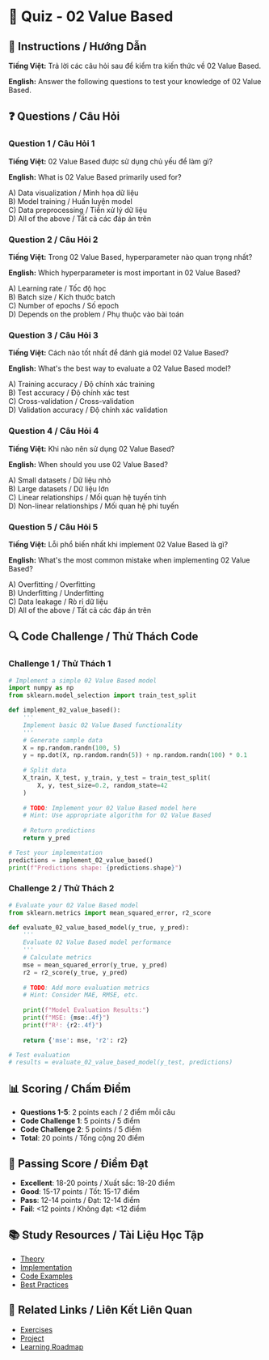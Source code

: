 # 🧠 Quiz - 02 Value Based

## 📝 Instructions / Hướng Dẫn

**Tiếng Việt:** Trả lời các câu hỏi sau để kiểm tra kiến thức về 02 Value Based.

**English:** Answer the following questions to test your knowledge of 02 Value Based.

## ❓ Questions / Câu Hỏi

### Question 1 / Câu Hỏi 1
**Tiếng Việt:** 02 Value Based được sử dụng chủ yếu để làm gì?

**English:** What is 02 Value Based primarily used for?

A) Data visualization / Minh họa dữ liệu  
B) Model training / Huấn luyện model  
C) Data preprocessing / Tiền xử lý dữ liệu  
D) All of the above / Tất cả các đáp án trên

### Question 2 / Câu Hỏi 2
**Tiếng Việt:** Trong 02 Value Based, hyperparameter nào quan trọng nhất?

**English:** Which hyperparameter is most important in 02 Value Based?

A) Learning rate / Tốc độ học  
B) Batch size / Kích thước batch  
C) Number of epochs / Số epoch  
D) Depends on the problem / Phụ thuộc vào bài toán

### Question 3 / Câu Hỏi 3
**Tiếng Việt:** Cách nào tốt nhất để đánh giá model 02 Value Based?

**English:** What's the best way to evaluate a 02 Value Based model?

A) Training accuracy / Độ chính xác training  
B) Test accuracy / Độ chính xác test  
C) Cross-validation / Cross-validation  
D) Validation accuracy / Độ chính xác validation

### Question 4 / Câu Hỏi 4
**Tiếng Việt:** Khi nào nên sử dụng 02 Value Based?

**English:** When should you use 02 Value Based?

A) Small datasets / Dữ liệu nhỏ  
B) Large datasets / Dữ liệu lớn  
C) Linear relationships / Mối quan hệ tuyến tính  
D) Non-linear relationships / Mối quan hệ phi tuyến

### Question 5 / Câu Hỏi 5
**Tiếng Việt:** Lỗi phổ biến nhất khi implement 02 Value Based là gì?

**English:** What's the most common mistake when implementing 02 Value Based?

A) Overfitting / Overfitting  
B) Underfitting / Underfitting  
C) Data leakage / Rò rỉ dữ liệu  
D) All of the above / Tất cả các đáp án trên

## 🔍 Code Challenge / Thử Thách Code

### Challenge 1 / Thử Thách 1
```python
# Implement a simple 02 Value Based model
import numpy as np
from sklearn.model_selection import train_test_split

def implement_02_value_based():
    '''
    Implement basic 02 Value Based functionality
    '''
    # Generate sample data
    X = np.random.randn(100, 5)
    y = np.dot(X, np.random.randn(5)) + np.random.randn(100) * 0.1
    
    # Split data
    X_train, X_test, y_train, y_test = train_test_split(
        X, y, test_size=0.2, random_state=42
    )
    
    # TODO: Implement your 02 Value Based model here
    # Hint: Use appropriate algorithm for 02 Value Based
    
    # Return predictions
    return y_pred

# Test your implementation
predictions = implement_02_value_based()
print(f"Predictions shape: {predictions.shape}")
```

### Challenge 2 / Thử Thách 2
```python
# Evaluate your 02 Value Based model
from sklearn.metrics import mean_squared_error, r2_score

def evaluate_02_value_based_model(y_true, y_pred):
    '''
    Evaluate 02 Value Based model performance
    '''
    # Calculate metrics
    mse = mean_squared_error(y_true, y_pred)
    r2 = r2_score(y_true, y_pred)
    
    # TODO: Add more evaluation metrics
    # Hint: Consider MAE, RMSE, etc.
    
    print(f"Model Evaluation Results:")
    print(f"MSE: {mse:.4f}")
    print(f"R²: {r2:.4f}")
    
    return {'mse': mse, 'r2': r2}

# Test evaluation
# results = evaluate_02_value_based_model(y_test, predictions)
```

## 📊 Scoring / Chấm Điểm

- **Questions 1-5**: 2 points each / 2 điểm mỗi câu
- **Code Challenge 1**: 5 points / 5 điểm
- **Code Challenge 2**: 5 points / 5 điểm
- **Total**: 20 points / Tổng cộng 20 điểm

## 🎯 Passing Score / Điểm Đạt

- **Excellent**: 18-20 points / Xuất sắc: 18-20 điểm
- **Good**: 15-17 points / Tốt: 15-17 điểm  
- **Pass**: 12-14 points / Đạt: 12-14 điểm
- **Fail**: <12 points / Không đạt: <12 điểm

## 📚 Study Resources / Tài Liệu Học Tập

- [Theory](./THEORY_02_value_based.md)
- [Implementation](./IMPLEMENTATION_02_value_based.md)
- [Code Examples](./CODE_EXAMPLES_02_value_based.md)
- [Best Practices](./BEST_PRACTICES_02_value_based.md)

## 🔗 Related Links / Liên Kết Liên Quan

- [Exercises](./EXERCISES_02_value_based.md)
- [Project](./PROJECT_02_value_based.md)
- [Learning Roadmap](./LEARNING_ROADMAP_02_value_based.md)
